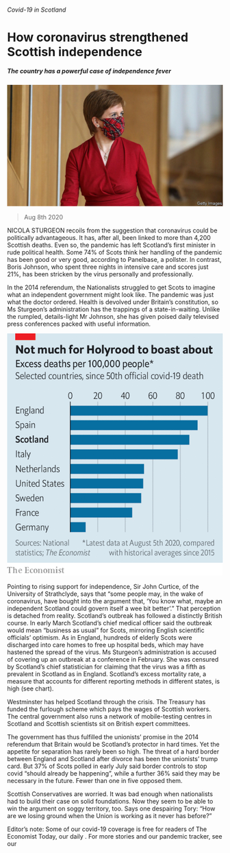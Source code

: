 ###### Covid-19 in Scotland

# How coronavirus strengthened Scottish independence 

##### The country has a powerful case of independence fever 

![image](images/20200808_BRP501.jpg) 

> Aug 8th 2020 

NICOLA STURGEON recoils from the suggestion that coronavirus could be politically advantageous. It has, after all, been linked to more than 4,200 Scottish deaths. Even so, the pandemic has left Scotland’s first minister in rude political health. Some 74% of Scots think her handling of the pandemic has been good or very good, according to Panelbase, a pollster. In contrast, Boris Johnson, who spent three nights in intensive care and scores just 21%, has been stricken by the virus personally and professionally.

In the 2014 referendum, the Nationalists struggled to get Scots to imagine what an independent government might look like. The pandemic was just what the doctor ordered. Health is devolved under Britain’s constitution, so Ms Sturgeon’s administration has the trappings of a state-in-waiting. Unlike the rumpled, details-light Mr Johnson, she has given poised daily televised press conferences packed with useful information.

![image](images/20200808_BRC098.png) 


Pointing to rising support for independence, Sir John Curtice, of the University of Strathclyde, says that “some people may, in the wake of coronavirus, have bought into the argument that, ‘You know what, maybe an independent Scotland could govern itself a wee bit better’.” That perception is detached from reality. Scotland’s outbreak has followed a distinctly British course. In early March Scotland’s chief medical officer said the outbreak would mean “business as usual” for Scots, mirroring English scientific officials’ optimism. As in England, hundreds of elderly Scots were discharged into care homes to free up hospital beds, which may have hastened the spread of the virus. Ms Sturgeon’s administration is accused of covering up an outbreak at a conference in February. She was censured by Scotland’s chief statistician for claiming that the virus was a fifth as prevalent in Scotland as in England. Scotland’s excess mortality rate, a measure that accounts for different reporting methods in different states, is high (see chart).


Westminster has helped Scotland through the crisis. The Treasury has funded the furlough scheme which pays the wages of Scottish workers. The central government also runs a network of mobile-testing centres in Scotland and Scottish scientists sit on British expert committees.

The government has thus fulfilled the unionists’ promise in the 2014 referendum that Britain would be Scotland’s protector in hard times. Yet the appetite for separation has rarely been so high. The threat of a hard border between England and Scotland after divorce has been the unionists’ trump card. But 37% of Scots polled in early July said border controls to stop covid “should already be happening”, while a further 36% said they may be necessary in the future. Fewer than one in five opposed them.

Scottish Conservatives are worried. It was bad enough when nationalists had to build their case on solid foundations. Now they seem to be able to win the argument on soggy territory, too. Says one despairing Tory: “How are we losing ground when the Union is working as it never has before?”

Editor’s note: Some of our covid-19 coverage is free for readers of The Economist Today, our daily . For more stories and our pandemic tracker, see our 

